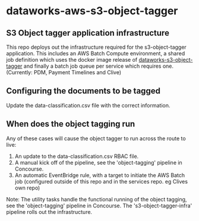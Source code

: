 # dataworks-aws-s3-object-tagger

## S3 Object tagger application infrastructure

This repo deploys out the infrastructure required for the s3-object-tagger application. This includes an AWS Batch Compute environment, a shared job definition which uses the docker image release of [dataworks-s3-object-tagger](https://github.com/dwp/dataworks-s3-object-tagger)
and finally a batch job queue per service which requires one. (Currently: PDM, Payment Timelines and Clive)

## Configuring the documents to be tagged
Update the data-classification.csv file with the correct information.

## When does the object tagging run
Any of these cases will cause the object tagger to run across the route to live:

1) An update to the data-classification.csv RBAC file.
2) A manual kick off of the pipeline, see the 'object-tagging' pipeline in Concourse.
3) An automatic EventBridge rule, with a target to initiate the AWS Batch job (configured outside of this repo and in the services repo. eg Clives own repo)

Note: The utility tasks handle the functional running of the object tagging, see the 'object-tagging' pipeline in Concourse.
The 's3-object-tagger-infra' pipeline rolls out the infrastructure.